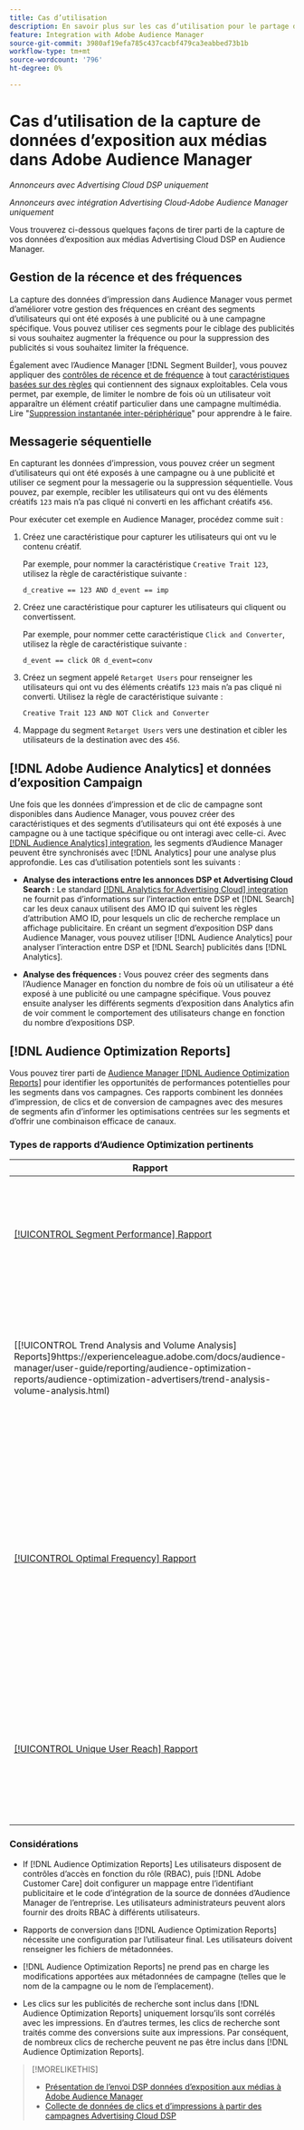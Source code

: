 ```yaml
---
title: Cas d’utilisation
description: En savoir plus sur les cas d’utilisation pour le partage de vos données multimédia Advertising Cloud DSP avec Audience Manager
feature: Integration with Adobe Audience Manager
source-git-commit: 3980af19efa785c437cacbf479ca3eabbed73b1b
workflow-type: tm+mt
source-wordcount: '796'
ht-degree: 0%

---
```


# Cas d’utilisation de la capture de données d’exposition aux médias dans Adobe Audience Manager

*Annonceurs avec Advertising Cloud DSP uniquement*

*Annonceurs avec intégration Advertising Cloud-Adobe Audience Manager uniquement*

Vous trouverez ci-dessous quelques façons de tirer parti de la capture de vos données d’exposition aux médias Advertising Cloud DSP <!-- ad impression data? --> en Audience Manager.

## Gestion de la récence et des fréquences

La capture des données d’impression dans Audience Manager vous permet d’améliorer votre gestion des fréquences en créant des segments d’utilisateurs qui ont été exposés à une publicité ou à une campagne spécifique. Vous pouvez utiliser ces segments pour le ciblage des publicités si vous souhaitez augmenter la fréquence ou pour la suppression des publicités si vous souhaitez limiter la fréquence.

Également avec l’Audience Manager [!DNL Segment Builder], vous pouvez appliquer des [contrôles de récence et de fréquence](https://experienceleague.adobe.com/docs/audience-manager/user-guide/features/segments/recency-and-frequency.html) à tout [caractéristiques basées sur des règles](https://experienceleague.adobe.com/docs/audience-manager/user-guide/features/traits/trait-builder/create-onboarded-rule-based-traits.html) qui contiennent des signaux exploitables. Cela vous permet, par exemple, de limiter le nombre de fois où un utilisateur voit apparaître un élément créatif particulier dans une campagne multimédia. Lire &quot;[Suppression instantanée inter-périphérique](https://experienceleague.adobe.com/docs/audience-manager/user-guide/features/profile-merge-rules/instant-cross-device-suppression.html)&quot; pour apprendre à le faire.<!-- The AM pulled this paragraph verbatim from AEM doc; I change only a word or two. -->

## Messagerie séquentielle

En capturant les données d’impression, vous pouvez créer un segment d’utilisateurs qui ont été exposés à une campagne ou à une publicité et utiliser ce segment pour la messagerie ou la suppression séquentielle. Vous pouvez, par exemple, recibler les utilisateurs qui ont vu des éléments créatifs `123` mais n’a pas cliqué ni converti en les affichant créatifs `456`.

Pour exécuter cet exemple en Audience Manager, procédez comme suit :<!-- The AM pulled this example/procedure verbatim from AEM doc; I changed only a word or two. -->

1. Créez une caractéristique pour capturer les utilisateurs qui ont vu le contenu créatif.

   Par exemple, pour nommer la caractéristique `Creative Trait 123`, utilisez la règle de caractéristique suivante :

   `d_creative == 123 AND d_event == imp`

1. Créez une caractéristique pour capturer les utilisateurs qui cliquent ou convertissent.

   Par exemple, pour nommer cette caractéristique `Click and Converter`, utilisez la règle de caractéristique suivante :

   `d_event == click OR d_event=conv`

1. Créez un segment appelé `Retarget Users` pour renseigner les utilisateurs qui ont vu des éléments créatifs `123` mais n’a pas cliqué ni converti. Utilisez la règle de caractéristique suivante :

   `Creative Trait 123 AND NOT Click and Converter`

1. Mappage du segment `Retarget Users` vers une destination et cibler les utilisateurs de la destination avec des `456`.

## [!DNL Adobe Audience Analytics] et données d’exposition Campaign

Une fois que les données d’impression et de clic de campagne sont disponibles dans Audience Manager, vous pouvez créer des caractéristiques et des segments d’utilisateurs qui ont été exposés à une campagne ou à une tactique spécifique ou ont interagi avec celle-ci. Avec [[!DNL Audience Analytics] integration](https://experienceleague.adobe.com/docs/analytics/integration/audience-analytics/mc-audiences-aam.html), les segments d’Audience Manager peuvent être synchronisés avec [!DNL Analytics] pour une analyse plus approfondie. Les cas d’utilisation potentiels sont les suivants :

* **Analyse des interactions entre les annonces DSP et Advertising Cloud Search :** Le standard [[!DNL Analytics for Advertising Cloud] integration](/help/integrations/analytics/overview.md) ne fournit pas d’informations sur l’interaction entre DSP et [!DNL Search] car les deux canaux utilisent des AMO ID qui suivent les règles d’attribution AMO ID, pour lesquels un clic de recherche remplace un affichage publicitaire. En créant un segment d’exposition DSP dans Audience Manager, vous pouvez utiliser [!DNL Audience Analytics] pour analyser l’interaction entre DSP et [!DNL Search] publicités dans [!DNL Analytics].

* **Analyse des fréquences :** Vous pouvez créer des segments dans l’Audience Manager en fonction du nombre de fois où un utilisateur a été exposé à une publicité ou une campagne spécifique. Vous pouvez ensuite analyser les différents segments d’exposition dans Analytics afin de voir comment le comportement des utilisateurs change en fonction du nombre d’expositions DSP.

## [!DNL Audience Optimization Reports]

Vous pouvez tirer parti de [Audience Manager [!DNL Audience Optimization Reports]](https://experienceleague.adobe.com/docs/audience-manager/user-guide/reporting/audience-optimization-reports/audience-optimization-reports.html) pour identifier les opportunités de performances potentielles pour les segments dans vos campagnes. Ces rapports combinent les données d’impression, de clics et de conversion de campagnes avec des mesures de segments afin d’informer les optimisations centrées sur les segments et d’offrir une combinaison efficace de canaux.

### Types de rapports d’Audience Optimization pertinents

| Rapport | Description |
| ------ | ----------- |
| [[!UICONTROL Segment Performance] Rapport](https://experienceleague.adobe.com/docs/audience-manager/user-guide/reporting/audience-optimization-reports/audience-optimization-advertisers/segment-performance.html) | Compare les segments mappés et non mappés en fonction des impressions et des taux de conversion. |
| [[!UICONTROL Trend Analysis and Volume Analysis] Reports]9https://experienceleague.adobe.com/docs/audience-manager/user-guide/reporting/audience-optimization-reports/audience-optimization-advertisers/trend-analysis-volume-analysis.html) | Renvoie des données sur les impressions, les taux de clics publicitaires et les conversions pour un large éventail de dimensions publicitaires. |
| [[!UICONTROL Optimal Frequency] Rapport](https://experienceleague.adobe.com/docs/audience-manager/user-guide/reporting/audience-optimization-reports/audience-optimization-advertisers/optimal-frequency.html) | Permet de découvrir l’équilibre optimal entre le nombre d’impressions diffusées et de conversions. Il vous permet d’ajuster le nombre d’impressions à afficher avant de commencer à voir des rendements décroissants. |
| [[!UICONTROL Unique User Reach] Rapport](https://experienceleague.adobe.com/docs/audience-manager/user-guide/reporting/audience-optimization-reports/audience-optimization-advertisers/unique-user-reach.html) | Graphique à bulles, dans lequel chaque bulle est dimensionnée en proportion directe du nombre d’utilisateurs uniques pour la dimension sélectionnée. |

### Considérations

* If [!DNL Audience Optimization Reports] Les utilisateurs disposent de contrôles d’accès en fonction du rôle (RBAC), puis [!DNL Adobe Customer Care] doit configurer un mappage entre l’identifiant publicitaire et le code d’intégration de la source de données d’Audience Manager de l’entreprise. Les utilisateurs administrateurs peuvent alors fournir des droits RBAC à différents utilisateurs.

* Rapports de conversion dans [!DNL Audience Optimization Reports] nécessite une configuration par l’utilisateur final. Les utilisateurs doivent renseigner les fichiers de métadonnées.

* [!DNL Audience Optimization Reports] ne prend pas en charge les modifications apportées aux métadonnées de campagne (telles que le nom de la campagne ou le nom de l’emplacement).

* Les clics sur les publicités de recherche sont inclus dans [!DNL Audience Optimization Reports] uniquement lorsqu’ils sont corrélés avec les impressions. En d’autres termes, les clics de recherche sont traités comme des conversions suite aux impressions. Par conséquent, de nombreux clics de recherche peuvent ne pas être inclus dans [!DNL Audience Optimization Reports].

>[!MORELIKETHIS]
>
>* [Présentation de l’envoi DSP données d’exposition aux médias à Adobe Audience Manager](overview.md)
>* [Collecte de données de clics et d’impressions à partir des campagnes Advertising Cloud DSP](collect.md)


